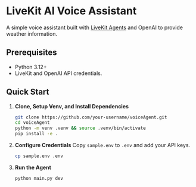 # LiveKit AI Voice Assistant

A simple voice assistant built with [LiveKit Agents](https://github.com/livekit/agents) and OpenAI to provide weather information.

## Prerequisites

- Python 3.12+
- LiveKit and OpenAI API credentials.

## Quick Start

1.  **Clone, Setup Venv, and Install Dependencies**
    ```bash
    git clone https://github.com/your-username/voiceAgent.git
    cd voiceAgent
    python -m venv .venv && source .venv/bin/activate
    pip install -e .
    ```

2.  **Configure Credentials**
    Copy `sample.env` to `.env` and add your API keys.
    ```bash
    cp sample.env .env
    ```

3.  **Run the Agent**
    ```bash
    python main.py dev
    ```

